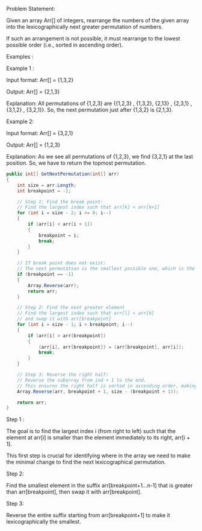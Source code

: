 Problem Statement:

Given an array Arr[] of integers, rearrange the numbers of the given array into the lexicographically next greater permutation of numbers.

If such an arrangement is not possible, it must rearrange to the lowest possible order (i.e., sorted in ascending order).


Examples :


Example 1 :

Input format: Arr[] = {1,3,2}

Output: Arr[] = {2,1,3}

Explanation: All permutations of {1,2,3} are {{1,2,3} , {1,3,2}, {2,13} , {2,3,1} , {3,1,2} , {3,2,1}}. So, the next permutation just after {1,3,2} is {2,1,3}.


Example 2:

Input format: Arr[] = {3,2,1}

Output: Arr[] = {1,2,3}

Explanation: As we see all permutations of {1,2,3}, we find {3,2,1} at the last position. So, we have to return the topmost permutation.



```cs
public int[] GetNextPermutation(int[] arr)
{
	int size = arr.Length;
	int breakpoint = -1;

	// Step 1: Find the break point:
	// Find the largest index such that arr[k] < arr[k+1]
	for (int i = size - 2; i >= 0; i--)
	{
		if (arr[i] < arr[i + 1])
		{
			breakpoint = i;
			break;
		}
	}

	// If break point does not exist:
	// The next permutation is the smallest possible one, which is the array sorted in ascending order
	if (breakpoint == -1)
	{
		Array.Reverse(arr);
		return arr;
	}

	// Step 2: Find the next greater element
	// Find the largest index such that arr[l] > arr[k]
	// and swap it with arr[breakpoint]
	for (int i = size - 1; i > breakpoint; i--)
	{
		if (arr[i] > arr[breakpoint])
		{
			(arr[i], arr[breakpoint]) = (arr[breakpoint], arr[i]);
			break;
		}
	}

	// Step 3: Reverse the right half:
	// Reverse the subarray from ind + 1 to the end.
	// This ensures the right half is sorted in ascending order, making it the lexicographically smallest.
	Array.Reverse(arr, breakpoint + 1, size - (breakpoint + 1));

	return arr;
}
```



Step 1 :

The goal is to find the largest index i (from right to left) such that the element at arr[i] is smaller than the element immediately to its right, arr[i + 1].

This first step is crucial for identifying where in the array we need to make the minimal change to find the next lexicographical permutation.


Step 2:

Find the smallest element in the suffix arr[breakpoint+1...n-1] that is greater than arr[breakpoint], then swap it with arr[breakpoint].


Step 3:

Reverse the entire suffix starting from arr[breakpoint+1] to make it lexicographically the smallest.